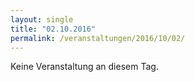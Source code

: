 ```yaml
---
layout: single
title: "02.10.2016"
permalink: /veranstaltungen/2016/10/02/
---
```


Keine Veranstaltung an diesem Tag.
